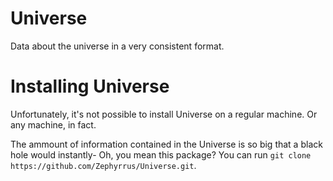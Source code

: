 # Universe

Data about the universe in a very consistent format.

# Installing Universe

Unfortunately, it's not possible to install Universe on a regular machine. Or any machine, in fact. 

The ammount of information contained in the Universe is so big that a black hole would instantly- Oh, you mean this package? You can run `git clone https://github.com/Zephyrrus/Universe.git`.
